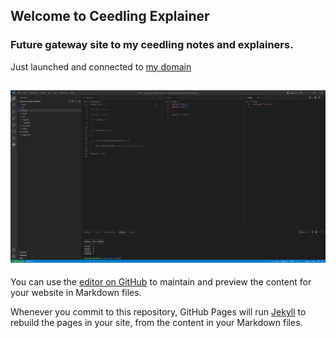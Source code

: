 ## Welcome to Ceedling Explainer

### Future gateway site to my ceedling notes and explainers.

Just launched and connected to [my domain](https://ceedling.bd2357.org)

![project](/images/ceedling000.PNG)
---



You can use the [editor on GitHub](https://github.com/bd2357/ceedling-explainer/edit/gh-pages/index.md) to maintain and preview the content for your website in Markdown files.

Whenever you commit to this repository, GitHub Pages will run [Jekyll](https://jekyllrb.com/) to rebuild the pages in your site, from the content in your Markdown files.


